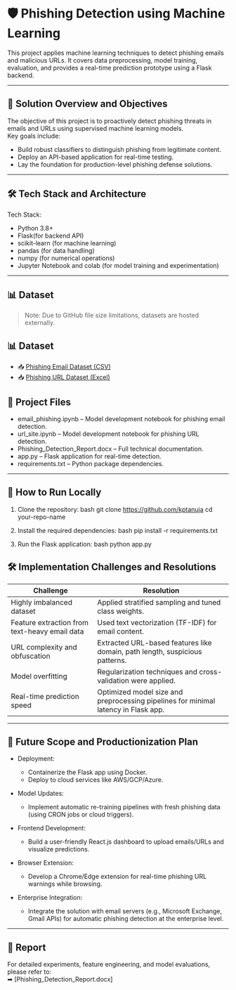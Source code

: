 

# 🛡 Phishing Detection using Machine Learning

This project applies machine learning techniques to detect phishing emails and malicious URLs. It covers data preprocessing, model training, evaluation, and provides a real-time prediction prototype using a Flask backend.

---

## 📖 Solution Overview and Objectives

The objective of this project is to proactively detect phishing threats in emails and URLs using supervised machine learning models.  
Key goals include:
- Build robust classifiers to distinguish phishing from legitimate content.
- Deploy an API-based application for real-time testing.
- Lay the foundation for production-level phishing defense solutions.

---

## 🛠 Tech Stack and Architecture

Tech Stack:
- Python 3.8+
- Flask(for backend API)
- scikit-learn (for machine learning)
- pandas (for data handling)
- numpy (for numerical operations)
- Jupyter Notebook and colab (for model training and experimentation)

---

## 📊 Dataset

> Note: Due to GitHub file size limitations, datasets are hosted externally.

## 📊 Dataset

- 📥 [Phishing Email Dataset (CSV)](https://drive.google.com/uc?export=download&id=1TysDjLFyh6JfYPYfBBubHXPGRgVoCaRv)
- 📥 [Phishing URL Dataset (Excel)](https://drive.google.com/uc?export=download&id=17V0KJekiGFGz7bUBFUzd4MmQR3CX0hmU)


## 📁 Project Files

- email_phishing.ipynb – Model development notebook for phishing email detection.
- url_site.ipynb – Model development notebook for phishing URL detection.
- Phishing_Detection_Report.docx – Full technical documentation.
- app.py – Flask application for real-time detection.
- requirements.txt – Python package dependencies.

---

## 🧪 How to Run Locally

1. Clone the repository:
   bash
   git clone https://github.com/kptanuja
   cd your-repo-name
   

2. Install the required dependencies:
   bash
   pip install -r requirements.txt
   

3. Run the Flask application:
   bash
   python app.py

## 🛠 Implementation Challenges and Resolutions

| Challenge                          | Resolution                         |
|-------------------------------------|------------------------------------|
| Highly imbalanced dataset    | Applied stratified sampling and tuned class weights. |
| Feature extraction from text-heavy email data | Used text vectorization (TF-IDF) for email content. |
| URL complexity and obfuscation| Extracted URL-based features like domain, path length, suspicious patterns. |
| Model overfitting               | Regularization techniques and cross-validation were applied. |
| Real-time prediction speed     | Optimized model size and preprocessing pipelines for minimal latency in Flask app. |

---

## 🚀 Future Scope and Productionization Plan

- Deployment:  
  - Containerize the Flask app using Docker.
  - Deploy to cloud services like AWS/GCP/Azure.

- Model Updates:  
  - Implement automatic re-training pipelines with fresh phishing data (using CRON jobs or cloud triggers).

- Frontend Development:
  - Build a user-friendly React.js dashboard to upload emails/URLs and visualize predictions.

- Browser Extension:  
  - Develop a Chrome/Edge extension for real-time phishing URL warnings while browsing.

- Enterprise Integration:  
  - Integrate the solution with email servers (e.g., Microsoft Exchange, Gmail APIs) for automatic phishing detection at the enterprise level.

---

## 📄 Report

For detailed experiments, feature engineering, and model evaluations, please refer to:  
➡ [Phishing_Detection_Report.docx]
